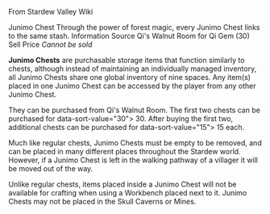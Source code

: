 From Stardew Valley Wiki

Junimo Chest Through the power of forest magic, every Junimo Chest links to the same stash. Information Source Qi's Walnut Room for Qi Gem (30) Sell Price *Cannot be sold*

**Junimo Chests** are purchasable storage items that function similarly to chests, although instead of maintaining an individually managed inventory, all Junimo Chests share one global inventory of nine spaces. Any item(s) placed in one Junimo Chest can be accessed by the player from any other Junimo Chest.

They can be purchased from Qi's Walnut Room. The first two chests can be purchased for data-sort-value="30"&gt; 30. After buying the first two, additional chests can be purchased for data-sort-value="15"&gt; 15 each.

Much like regular chests, Junimo Chests must be empty to be removed, and can be placed in many different places throughout the Stardew world. However, if a Junimo Chest is left in the walking pathway of a villager it will be moved out of the way.

Unlike regular chests, items placed inside a Junimo Chest will not be available for crafting when using a Workbench placed next to it. Junimo Chests may not be placed in the Skull Caverns or Mines.